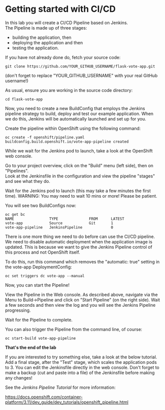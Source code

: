 # Getting started with CI/CD

In this lab  you will create a CI/CD Pipeline based on Jenkins.  
The Pipeline is made up of three stages:
- building the application, then
- deploying the application and then
- testing the application. 

If you have not already done do, fetch your source code:

```
git clone https://github.com/YOUR_GITHUB_USERNAME/flask-vote-app.git
```
(don't forget to replace "YOUR_GITHUB_USERNAME" with your real GitHub username!)

As usual, ensure you are working in the source code directory:

```
cd flask-vote-app
```

Now, you need to create a new BuildConfig that employs the Jenkins pipeline strategy to build,
deploy and test our example application.  When we do this, Jenkins will be automatically launched and set up for you.

Create the pipeline within OpenShift using the following command:

```
oc create -f openshift/pipeline.yaml
buildconfig.build.openshift.io/vote-app-pipeline created
```

While we wait for the Jenkins pod to launch, take a look at the OpenShift web console.

Go to your project overview, click on the "Build" menu (left side), then on "Pipelines".  
Look at the Jenkinsfile in the configuration and view the pipeline "stages" and see what they do.

Wait for the Jenkins pod to launch (this may take a few minutes the first time).  WARNING: You may need to wait 10 mins or more! Please be patient.

You will see two BuildConfigs now:

```
oc get bc
NAME                TYPE              FROM      LATEST
vote-app            Source            Git       1
vote-app-pipeline   JenkinsPipeline             0
```

There is one more thing we need to do before can use the CI/CD pipeline.  We need to disable automatic deployment when the application 
image is updated.  This is because we want to give the Jenkins Pipeline control of this process and not OpenShift itself. 

To do this, run this command which removes the "automatic: true" setting in the vote-app DeploymentConfig:

```
oc set triggers dc vote-app --manual
```

Now, you can start the Pipeline!

View the Pipeline in the Web console.  As described above, navigate via the Menu to Build->Pipeline and click on 
"Start Pipeline" (on the right side).   Wait a few seconds and then view the log and you will see the Jenkins Pipeline progressing.

Wait for the Pipeline to complete.

You can also trigger the Pipeline from the command line, of course:

```
oc start-build vote-app-pipeline 
```


**That's the end of the lab**

If you are interested to try something else, take a look at the below tutorial.  Add a final stage, after the "Test" stage, which 
scales the application pods to 3.  You can edit the Jenkinsfile directly in the web console. Don't forget to make a backup 
(cut and paste into a file) of the Jenkinsfile before making any changes!

See the _Jenkins Pipeline Tutorial_ for more information:

https://docs.openshift.com/container-platform/3.11/dev_guide/dev_tutorials/openshift_pipeline.html


